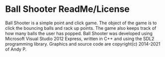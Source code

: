 # Ball Shooter ReadMe/License

Ball Shooter is a simple point and click game. The object of the game is to click the bouncing
balls and rack up points. The game also keeps track of how many balls the user has popped. Ball
Shooter was developed using Microsoft Visual Studio 2012 Express, written in C++ and using the
SDL2 programming library. Graphics and source code are copyright(c) 2014-2021 of Andy P. 
